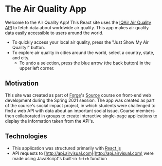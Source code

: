 # The Air Quality App

Welcome to the Air Quality App! This React site uses the [IQAir Air Quality API](https://www.iqair.com/us/) to fetch data about worldwide air quality. This app makes air quality data easily accessible to users around the world.

- To quickly access your local air quality, press the "Just Show My Air Quality!" button.
- To explore air quality in cities around the world, select a country, state, and city. 
  - To undo a selection, press the blue arrow (the back button) in the upper left corner.

## Motivation

This site was created as part of [Forge](https://joinforge.co/)'s [Source](https://joinforge.co/source) course on front-end web development during the Spring 2021 session. The app was created as part of the course's social impact project, in which students were challenged to find a web API with data about an important social issue. Course members then collaborated in groups to create interactive single-page applications to display the information taken from the API's. 

## Technologies

- This application was structured primarily with [React.js](https://reactjs.org/)
- API requests to [http://api.airvisual.com](http://api.airvisual.com) were made using JavaScript's built-in `fetch` function
